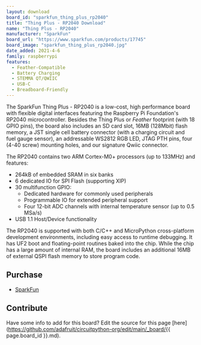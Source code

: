 ```yaml
---
layout: download
board_id: "sparkfun_thing_plus_rp2040"
title: "Thing Plus - RP2040 Download"
name: "Thing Plus - RP2040"
manufacturer: "SparkFun"
board_url: "https://www.sparkfun.com/products/17745"
board_image: "sparkfun_thing_plus_rp2040.jpg"
date_added: 2021-4-6
family: raspberrypi
features:
  - Feather-Compatible
  - Battery Charging
  - STEMMA QT/QWIIC
  - USB-C
  - Breadboard-Friendly
---
```


The SparkFun Thing Plus - RP2040 is a low-cost, high performance board with flexible digital interfaces featuring the Raspberry Pi Foundation's RP2040 microcontroller. Besides the Thing Plus or *Feather* footprint (with 18 GPIO pins), the board also includes an SD card slot, 16MB (128Mbit) flash memory, a JST single cell battery connector (with a charging circuit and fuel gauge sensor), an addressable WS2812 RGB LED, JTAG PTH pins, four (4-40 screw) mounting holes, and our signature Qwiic connector.

The RP2040 contains two ARM Cortex-M0+ processors (up to 133MHz) and features:

- 264kB of embedded SRAM in six banks
- 6 dedicated IO for SPI Flash (supporting XIP)
- 30 multifunction GPIO:
  - Dedicated hardware for commonly used peripherals
  - Programmable IO for extended peripheral support
  - Four 12-bit ADC channels with internal temperature sensor (up to 0.5 MSa/s)
- USB 1.1 Host/Device functionality

The RP2040 is supported with both C/C++ and MicroPython cross-platform development environments, including easy access to runtime debugging. It has UF2 boot and floating-point routines baked into the chip. While the chip has a large amount of internal RAM, the board includes an additional 16MB of external QSPI flash memory to store program code.

## Purchase
* [SparkFun](https://www.sparkfun.com/products/17745)


## Contribute

Have some info to add for this board? Edit the source for this page [here](https://github.com/adafruit/circuitpython-org/edit/main/_board/{{ page.board_id }}.md).
